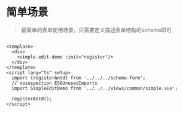# 简单场景

> 最简单的表单使用场景，只需要定义描述表单结构的schema即可

```vue

<template>
  <div>
    <simple-edit-demo :init="register"/>
  </div>
</template>
<script lang="ts" setup>
  import {registerAntd} from '../../../schema-form';
  // noinspection ES6UnusedImports
  import SimpleEditDemo from '../../../views/common/simple.vue';

  registerAntd();
</script>
```
